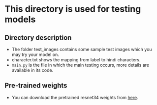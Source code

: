 # This directory is used for testing models

## Directory description

+ The folder test_images contains some sample test images which you may try your model on.
+ character.txt shows the mapping from label to hindi characters.
+ `main.py` is the file in which the main testing occurs, more details are available in its code.

## Pre-trained weights

+ You can download the pretrained resnet34 weights from [here](https://drive.google.com/file/d/1-3p3Q-06WMmqh_bYp95aWyFv5K6d_YE5/view?usp=sharing).